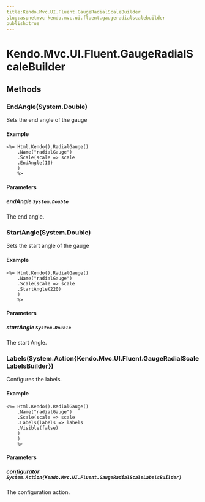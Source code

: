```yaml
---
title:Kendo.Mvc.UI.Fluent.GaugeRadialScaleBuilder
slug:aspnetmvc-kendo.mvc.ui.fluent.gaugeradialscalebuilder
publish:true
---
```


# Kendo.Mvc.UI.Fluent.GaugeRadialScaleBuilder

## Methods

### EndAngle(System.Double)
Sets the end angle of the gauge

#### Example
    <%= Html.Kendo().RadialGauge()
        .Name("radialGauge")
        .Scale(scale => scale
        .EndAngle(10)
        )
        %>

#### Parameters

##### endAngle `System.Double`
The end angle.

### StartAngle(System.Double)
Sets the start angle of the gauge

#### Example
    <%= Html.Kendo().RadialGauge()
        .Name("radialGauge")
        .Scale(scale => scale
        .StartAngle(220)
        )
        %>

#### Parameters

##### startAngle `System.Double`
The start Angle.

### Labels(System.Action{Kendo.Mvc.UI.Fluent.GaugeRadialScaleLabelsBuilder})
Configures the labels.

#### Example
    <%= Html.Kendo().RadialGauge()
        .Name("radialGauge")
        .Scale(scale => scale
        .Labels(labels => labels
        .Visible(false)
        )
        )
        %>

#### Parameters

##### configurator `System.Action{Kendo.Mvc.UI.Fluent.GaugeRadialScaleLabelsBuilder}`
The configuration action.